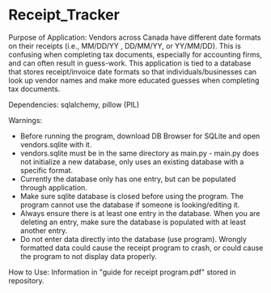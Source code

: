 # Receipt_Tracker
Purpose of Application: Vendors across Canada have different date formats on their receipts (i.e., MM/DD/YY , DD/MM/YY, or YY/MM/DD). This is confusing when completing tax documents, especially for accounting firms, and can often result in guess-work. This application is tied to a database that stores receipt/invoice date formats so that individuals/businesses can look up vendor names and make more educated guesses when completing tax documents.


Dependencies: sqlalchemy, pillow (PIL) 

Warnings:
- Before running the program, download DB Browser for SQLite and open vendors.sqlite with it.
- vendors.sqlite must be in the same directory as main.py - main.py does not initialize a new database, only uses an existing database with a specific format.
- Currently the database only has one entry, but can be populated through application.
- Make sure sqlite database is closed before using the program. The program cannot use the database if someone is looking/editing it.
- Always ensure there is at least one entry in the database. When you are deleting an entry, make sure the database is populated with at least another entry.
- Do not enter data directly into the database (use program). Wrongly formatted data could cause the receipt program to crash, or could cause the program to not display data properly. 

How to Use: Information in "guide for receipt program.pdf" stored in repository.

